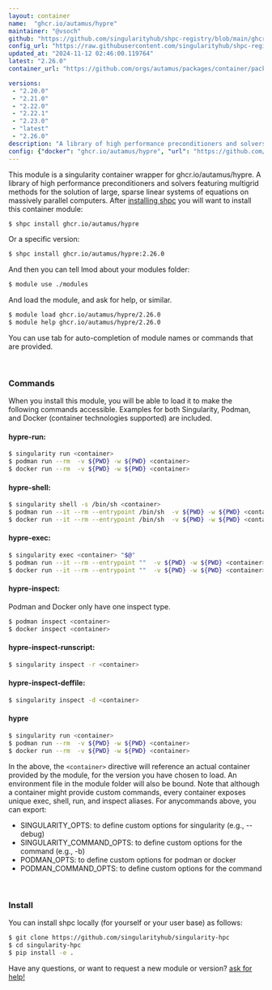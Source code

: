 ```yaml
---
layout: container
name:  "ghcr.io/autamus/hypre"
maintainer: "@vsoch"
github: "https://github.com/singularityhub/shpc-registry/blob/main/ghcr.io/autamus/hypre/container.yaml"
config_url: "https://raw.githubusercontent.com/singularityhub/shpc-registry/main/ghcr.io/autamus/hypre/container.yaml"
updated_at: "2024-11-12 02:46:00.119764"
latest: "2.26.0"
container_url: "https://github.com/orgs/autamus/packages/container/package/hypre"

versions:
 - "2.20.0"
 - "2.21.0"
 - "2.22.0"
 - "2.22.1"
 - "2.23.0"
 - "latest"
 - "2.26.0"
description: "A library of high performance preconditioners and solvers featuring multigrid methods for the solution of large, sparse linear systems of equations on massively parallel computers."
config: {"docker": "ghcr.io/autamus/hypre", "url": "https://github.com/orgs/autamus/packages/container/package/hypre", "maintainer": "@vsoch", "description": "A library of high performance preconditioners and solvers featuring multigrid methods for the solution of large, sparse linear systems of equations on massively parallel computers.", "latest": {"2.26.0": "sha256:e330a987086b83fe2e33b87a434dc3600c1f5ab7723bdebcecc73cb9f6b9c626"}, "tags": {"2.20.0": "sha256:764702fee4c12182bb8c894a727a2aff6deee547551fa2bcc4c6f6e0866bcee6", "2.21.0": "sha256:3983e937576b5cd835a40b7bef5ce254727381040304dfd470e629d1d5d02099", "2.22.0": "sha256:9dbedd069503b4e341ea582ed7c0f0a881edc48e5be448eda2990cd52f0cc147", "2.22.1": "sha256:4ad18841a1dd688480a43eb51bb62d46da8781ae68432aacb07426c7a7202d17", "2.23.0": "sha256:2fe5bd7f87b499c503cc951fb41b7bb0b1e42da8dc755a93b35ec101c8802bc3", "latest": "sha256:e330a987086b83fe2e33b87a434dc3600c1f5ab7723bdebcecc73cb9f6b9c626", "2.26.0": "sha256:e330a987086b83fe2e33b87a434dc3600c1f5ab7723bdebcecc73cb9f6b9c626"}}
---
```


This module is a singularity container wrapper for ghcr.io/autamus/hypre.
A library of high performance preconditioners and solvers featuring multigrid methods for the solution of large, sparse linear systems of equations on massively parallel computers.
After [installing shpc](#install) you will want to install this container module:


```bash
$ shpc install ghcr.io/autamus/hypre
```

Or a specific version:

```bash
$ shpc install ghcr.io/autamus/hypre:2.26.0
```

And then you can tell lmod about your modules folder:

```bash
$ module use ./modules
```

And load the module, and ask for help, or similar.

```bash
$ module load ghcr.io/autamus/hypre/2.26.0
$ module help ghcr.io/autamus/hypre/2.26.0
```

You can use tab for auto-completion of module names or commands that are provided.

<br>

### Commands

When you install this module, you will be able to load it to make the following commands accessible.
Examples for both Singularity, Podman, and Docker (container technologies supported) are included.

#### hypre-run:

```bash
$ singularity run <container>
$ podman run --rm  -v ${PWD} -w ${PWD} <container>
$ docker run --rm  -v ${PWD} -w ${PWD} <container>
```

#### hypre-shell:

```bash
$ singularity shell -s /bin/sh <container>
$ podman run --it --rm --entrypoint /bin/sh  -v ${PWD} -w ${PWD} <container>
$ docker run --it --rm --entrypoint /bin/sh  -v ${PWD} -w ${PWD} <container>
```

#### hypre-exec:

```bash
$ singularity exec <container> "$@"
$ podman run --it --rm --entrypoint ""  -v ${PWD} -w ${PWD} <container> "$@"
$ docker run --it --rm --entrypoint ""  -v ${PWD} -w ${PWD} <container> "$@"
```

#### hypre-inspect:

Podman and Docker only have one inspect type.

```bash
$ podman inspect <container>
$ docker inspect <container>
```

#### hypre-inspect-runscript:

```bash
$ singularity inspect -r <container>
```

#### hypre-inspect-deffile:

```bash
$ singularity inspect -d <container>
```



#### hypre

```bash
$ singularity run <container>
$ podman run --rm  -v ${PWD} -w ${PWD} <container>
$ docker run --rm  -v ${PWD} -w ${PWD} <container>
```


In the above, the `<container>` directive will reference an actual container provided
by the module, for the version you have chosen to load. An environment file in the
module folder will also be bound. Note that although a container
might provide custom commands, every container exposes unique exec, shell, run, and
inspect aliases. For anycommands above, you can export:

 - SINGULARITY_OPTS: to define custom options for singularity (e.g., --debug)
 - SINGULARITY_COMMAND_OPTS: to define custom options for the command (e.g., -b)
 - PODMAN_OPTS: to define custom options for podman or docker
 - PODMAN_COMMAND_OPTS: to define custom options for the command

<br>

### Install

You can install shpc locally (for yourself or your user base) as follows:

```bash
$ git clone https://github.com/singularityhub/singularity-hpc
$ cd singularity-hpc
$ pip install -e .
```

Have any questions, or want to request a new module or version? [ask for help!](https://github.com/singularityhub/singularity-hpc/issues)